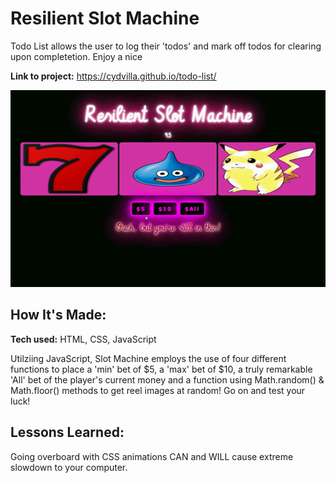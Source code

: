 # Resilient Slot Machine
Todo List allows the user to log their 'todos' and mark off todos for clearing upon completetion. Enjoy a nice 

**Link to project:** https://cydvilla.github.io/todo-list/

![alt tag](slot.gif)

## How It's Made:

**Tech used:** HTML, CSS, JavaScript

Utilziing JavaScript, Slot Machine employs the use of four different functions to place a 'min' bet of $5, a 'max' bet of $10, a truly remarkable 'All' bet of the player's current money and a function using Math.random() & Math.floor() methods to get reel images at random! Go on and test your luck!

<!-- ## Optimizations
*(optional)*

You don't have to include this section but interviewers *love* that you can not only deliver a final product that looks great but also functions efficiently. Did you write something then refactor it later and the result was 5x faster than the original implementation? Did you cache your assets? Things that you write in this section are **GREAT** to bring up in interviews and you can use this section as reference when studying for technical interviews! -->

## Lessons Learned:

Going overboard with CSS animations CAN and WILL cause extreme slowdown to your computer. 
